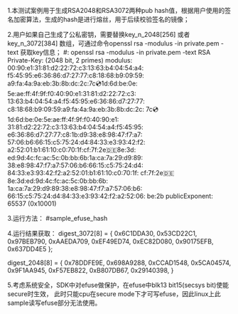 1.本测试案例用于生成RSA2048和RSA3072两种pub hash值，根据用户使用的签名加密算法，生成的hash是进行熔丝，用于后续校验签名的镜像；

2.用户如果自己生成了公私密钥，需要替换key_n_2048[256] 或者key_n_3072[384] 数组，可通过命令openssl rsa -modulus -in private.pem -text
获取key信息；
#: openssl rsa -modulus -in private.pem -text
RSA Private-Key: (2048 bit, 2 primes)
modulus:
    00:90:e1:31:81:d2:22:72:c3:13:63:b4:04:54:a4:
    f5:45:95:e6:36:86:d7:27:77:c8:18:68:b9:09:59:
    a9:fa:4a:9a:eb:3b:8b:dc:2c:7c:cd:1d:6d:be:0e:
    5e:ae:ff:4f:9f:f0:40:90:e1:31:81:d2:22:72:c3:
    13:63:b4:04:54:a4:f5:45:95:e6:36:86:d7:27:77:
    c8:18:68:b9:09:59:a9:fa:4a:9a:eb:3b:8b:dc:2c:
    7c:cd:1d:6d:be:0e:5e:ae:ff:4f:9f:f0:40:90:e1:
    31:81:d2:22:72:c3:13:63:b4:04:54:a4:f5:45:95:
    e6:36:86:d7:27:77:c8:1b:d9:38:e8:98:47:f7:a7:
    57:06:b6:66:15:c5:75:24:d4:84:33:e3:93:42:f2:
    a2:52:01:b1:61:10:c0:70:1f:cf:7f:2e:de:8e:3d:
    ed:9d:4c:fc:ac:5c:0b:bb:6b:1a:ca:7a:29:d9:89:
    38:e8:98:47:f7:a7:57:06:b6:66:15:c5:75:24:d4:
    84:33:e3:93:42:f2:a2:52:01:b1:61:10:c0:70:1f:
    cf:7f:2e:de:8e:3d:ed:9d:4c:fc:ac:5c:0b:bb:6b:
    1a:ca:7a:29:d9:89:38:e8:98:47:f7:a7:57:06:b6:
    66:15:c5:75:24:d4:84:33:e3:93:42:f2:a2:52:06:
    be:2b
publicExponent: 65537 (0x10001)

3.运行方法：
#sample_efuse_hash

4.运行结果获取：
digest_3072[8] = {
	0x6C1DDA30, 0x53CD22C1, 0x97BEB790, 0xAAEDA709,
	0xEF49ED74, 0xEC82D080, 0x90175EFB, 0x637DD4E5
};

digest_2048[8] = {
	0x78DDFE9E, 0x698A9288, 0xCCAD1548, 0x5CA04574,
	0x9F1AA945, 0xF57EB822, 0xB807DB67, 0x29140398,
}

5.考虑系统安全，SDK中对efuse做保护，在efuse中blk13 bit15(secsys bit)使能secure时生效，
  此时只能cpu在secure mode下才可写efuse，因此linux上此sample读写efuse部分无法使用。
